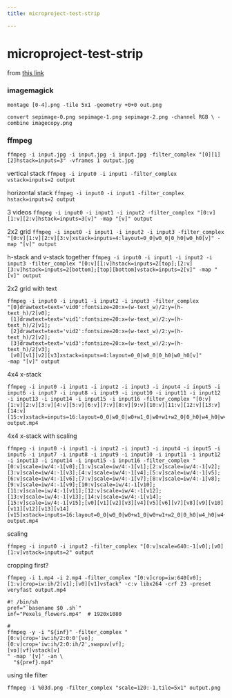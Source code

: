 ```yaml
---
title: microproject-test-strip

---
```


# microproject-test-strip


from [this link](https://superuser.com/questions/625189/combine-multiple-images-to-form-a-strip-of-images-ffmpeg)

### imagemagick

`montage [0-4].png -tile 5x1 -geometry +0+0 out.png`

`convert sepimage-0.png sepimage-1.png sepimage-2.png -channel RGB \
-combine imagecopy.png`

### ffmpeg

`ffmpeg -i input.jpg -i input.jpg -i input.jpg -filter_complex "[0][1][2]hstack=inputs=3" -vframes 1 output.jpg`

vertical stack
`ffmpeg -i input0 -i input1 -filter_complex vstack=inputs=2 output`

horizontal stack
`ffmpeg -i input0 -i input1 -filter_complex hstack=inputs=2 output`

3 videos
`ffmpeg -i input0 -i input1 -i input2 -filter_complex "[0:v][1:v][2:v]hstack=inputs=3[v]" -map "[v]" output`

2x2 grid
`ffmpeg -i input0 -i input1 -i input2 -i input3 -filter_complex "[0:v][1:v][2:v][3:v]xstack=inputs=4:layout=0_0|w0_0|0_h0|w0_h0[v]" -map "[v]" output`

h-stack and v-stack together
`ffmpeg -i input0 -i input1 -i input2 -i input3 -filter_complex "[0:v][1:v]hstack=inputs=2[top];[2:v][3:v]hstack=inputs=2[bottom];[top][bottom]vstack=inputs=2[v]" -map "[v]" output`

2x2 grid with text
```
ffmpeg -i input0 -i input1 -i input2 -i input3 -filter_complex
"[0]drawtext=text='vid0':fontsize=20:x=(w-text_w)/2:y=(h-text_h)/2[v0];
 [1]drawtext=text='vid1':fontsize=20:x=(w-text_w)/2:y=(h-text_h)/2[v1];
 [2]drawtext=text='vid2':fontsize=20:x=(w-text_w)/2:y=(h-text_h)/2[v2];
 [3]drawtext=text='vid3':fontsize=20:x=(w-text_w)/2:y=(h-text_h)/2[v3];
 [v0][v1][v2][v3]xstack=inputs=4:layout=0_0|w0_0|0_h0|w0_h0[v]"
-map "[v]" output
```

4x4 x-stack
```
ffmpeg -i input0 -i input1 -i input2 -i input3 -i input4 -i input5 -i input6 -i input7 -i input8 -i input9 -i input10 -i input11 -i input12 -i input13 -i input14 -i input15 -i input16 -filter_complex "[0:v][1:v][2:v][3:v][4:v][5:v][6:v][7:v][8:v][9:v][10:v][11:v][12:v][13:v][14:v][15:v]xstack=inputs=16:layout=0_0|w0_0|w0+w1_0|w0+w1+w2_0|0_h0|w4_h0|w4+w5_h0|w4+w5+w6_h0|0_h0+h4|w8_h0+h4|w8+w9_h0+h4|w8+w9+w10_h0+h4|0_h0+h4+h8|w12_h0+h4+h8|w12+w13_h0+h4+h8|w12+w13+w14_h0+h4+h8" output.mp4
```

4x4 x-stack with scaling
```
ffmpeg -i input0 -i input1 -i input2 -i input3 -i input4 -i input5 -i input6 -i input7 -i input8 -i input9 -i input10 -i input11 -i input12 -i input13 -i input14 -i input15 -i input16 -filter_complex "[0:v]scale=iw/4:-1[v0];[1:v]scale=iw/4:-1[v1];[2:v]scale=iw/4:-1[v2];[3:v]scale=iw/4:-1[v3];[4:v]scale=iw/4:-1[v4];[5:v]scale=iw/4:-1[v5];[6:v]scale=iw/4:-1[v6];[7:v]scale=iw/4:-1[v7];[8:v]scale=iw/4:-1[v8];[9:v]scale=iw/4:-1[v9];[10:v]scale=iw/4:-1[v10];[11:v]scale=iw/4:-1[v11];[12:v]scale=iw/4:-1[v12];[13:v]scale=iw/4:-1[v13];[14:v]scale=iw/4:-1[v14];[15:v]scale=iw/4:-1[v15];[v0][v1][v2][v3][v4][v5][v6][v7][v8][v9][v10][v11][v12][v13][v14][v15]xstack=inputs=16:layout=0_0|w0_0|w0+w1_0|w0+w1+w2_0|0_h0|w4_h0|w4+w5_h0|w4+w5+w6_h0|0_h0+h4|w8_h0+h4|w8+w9_h0+h4|w8+w9+w10_h0+h4|0_h0+h4+h8|w12_h0+h4+h8|w12+w13_h0+h4+h8|w12+w13+w14_h0+h4+h8" output.mp4
```

scaling
```
ffmpeg -i input0 -i input2 -filter_complex "[0:v]scale=640:-1[v0];[v0][1:v]vstack=inputs=2" output
```

cropping first?
```
ffmpeg -i 1.mp4 -i 2.mp4 -filter_complex "[0:v]crop=iw:640[v0];[1:v]crop=iw:ih/2[v1];[v0][v1]vstack" -c:v libx264 -crf 23 -preset veryfast output.mp4
```

```
#! /bin/sh
pref="`basename $0 .sh`"
inf="Pexels_flowers.mp4"  # 1920x1080

#
ffmpeg -y -i "${inf}" -filter_complex "
[0:v]crop='iw:ih/2:0:0'[vo];
[0:v]crop='iw:ih/2:0:ih/2',swapuv[vf];
[vo][vf]vstack[v]
" -map '[v]' -an \
  "${pref}.mp4"
```

using tile filter
```
ffmpeg -i %03d.png -filter_complex "scale=120:-1,tile=5x1" output.png
```